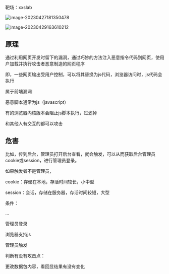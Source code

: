 靶场：xxslab

![image-20230427181350478](E:\AppData\Roaming\Typora\typora-user-images\image-20230427181350478.png)

<img src="E:\AppData\Roaming\Typora\typora-user-images\image-20230429163610212.png" alt="image-20230429163610212"  />

## 原理

通过利用网页开发时留下的漏洞，通过巧妙的方法注入恶意指令代码到网页，使用户加载并执行攻击者恶意制造的网页程序

即，一些网页输出受用户控制，可以将其替换为js代码，浏览器访问时，js代码会执行

属于前端漏洞

恶意脚本通常为js（javascript）

有的浏览器内核版本会阻止js脚本执行，过滤掉

和其他人有交互的都可以攻击



## 危害

比如，传到后台，管理员打开后台查看，就会触发，可以从而获取后台管理员cookie或session，进行管理员登录。

如果触发者不是管理员，



cookie：存储在本地，存活时间较长，小中型

session：会话，存储在服务器，存活时间较短，大型



条件：

...

管理员登录

浏览器支持js

管理员触发



判断有没有攻击点：

更改数据包内容，看回显结果有没有变化
